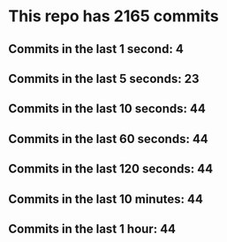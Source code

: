# This repo has 2165 commits

## Commits in the last 1 second: 4
## Commits in the last 5 seconds: 23
## Commits in the last 10 seconds: 44
## Commits in the last 60 seconds: 44
## Commits in the last 120 seconds: 44
## Commits in the last 10 minutes: 44
## Commits in the last 1 hour: 44
